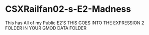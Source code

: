 # CSXRailfan02-s-E2-Madness
This has All of my Public E2'S
THIS GOES INTO THE EXPRESSION 2 FOLDER IN YOUR GMOD DATA FOLDER
